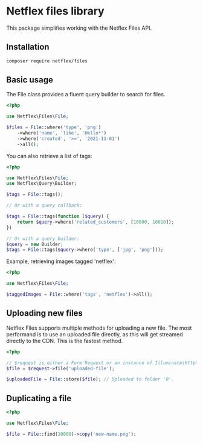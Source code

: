 # Netflex files library

This package simplifies working with the Netflex Files API.

## Installation

```bash
composer require netflex/files
```

## Basic usage

The File class provides a fluent query builder to search for files.

```php
<?php

use Netflex\Files\File;

$files = File::where('type', 'png')
    ->where('name', 'like', 'Hello*')
    ->where('created', '>=', '2021-11-01')
    ->all();
```

You can also retrieve a list of tags:

```php
<?php

use Netflex\Files\File;
use Netflex\Query\Builder;

$tags = File::tags();

// Or with a query callback:

$tags = File::tags(function ($query) {
    return $query->where('related_customers', [10000, 10010]);
})

// Or with a query builder:
$query = new Builder;
$tags = File::tags($query->where('type', ['jpg', 'png']));
```

Example, retrieving images tagged 'netflex':

```php
<?php

use Netflex\Files\File;

$taggedImages = File::where('tags', 'netflex')->all();
```

## Uploading new files

Netflex Files supports multiple methods for uploading a new file.
The most performand is to use an uploaded file directly, as this will get streamed directly to the CDN. This is the fastest method.

```php
<?php

// $request is either a Form Request or an instance of Illuminate\Http\Request
$file = $request->file('uploaded-file');

$uploadedFile = File::store($file); // Uploaded to folder '0'.
```

## Duplicating a file

```php
<?php

use Netflex\Files\File;

$file = File::find(10000)->copy('new-name.png');
```